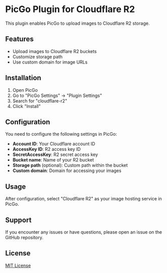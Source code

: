 # PicGo Plugin for Cloudflare R2

This plugin enables PicGo to upload images to Cloudflare R2 storage.

## Features

- Upload images to Cloudflare R2 buckets
- Customize storage path
- Use custom domain for image URLs

## Installation

1. Open PicGo
2. Go to "PicGo Settings" -> "Plugin Settings"
3. Search for "cloudflare-r2"
4. Click "Install"

## Configuration

You need to configure the following settings in PicGo:

- **Account ID**: Your Cloudflare account ID
- **AccessKey ID**: R2 access key ID
- **SecretAccessKey**: R2 secret access key
- **Bucket name**: Name of your R2 bucket
- **Storage path** (optional): Custom path within the bucket
- **Custom domain**: Domain for accessing your images

## Usage

After configuration, select "Cloudflare R2" as your image hosting service in PicGo.

## Support

If you encounter any issues or have questions, please open an issue on the GitHub repository.

## License

[MIT License](LICENSE)
